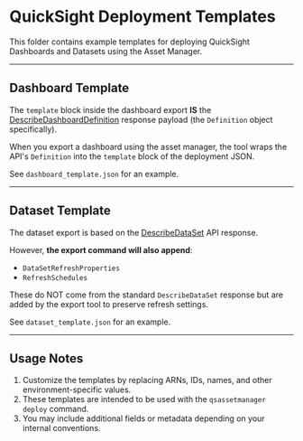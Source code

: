 # QuickSight Deployment Templates

This folder contains example templates for deploying QuickSight Dashboards and Datasets using the Asset Manager.

---

## Dashboard Template

The `template` block inside the dashboard export **IS** the [DescribeDashboardDefinition](https://docs.aws.amazon.com/quicksight/latest/APIReference/API_DescribeDashboardDefinition.html) response payload (the `Definition` object specifically).

When you export a dashboard using the asset manager, the tool wraps the API's `Definition` into the `template` block of the deployment JSON.

See `dashboard_template.json` for an example.

---

## Dataset Template

The dataset export is based on the [DescribeDataSet](https://docs.aws.amazon.com/quicksight/latest/APIReference/API_DescribeDataSet.html) API response.

However, **the export command will also append**:
- `DataSetRefreshProperties`
- `RefreshSchedules`

These do NOT come from the standard `DescribeDataSet` response but are added by the export tool to preserve refresh settings.

See `dataset_template.json` for an example.

---

## Usage Notes

1. Customize the templates by replacing ARNs, IDs, names, and other environment-specific values.
2. These templates are intended to be used with the `qsassetmanager deploy` command.
3. You may include additional fields or metadata depending on your internal conventions.

